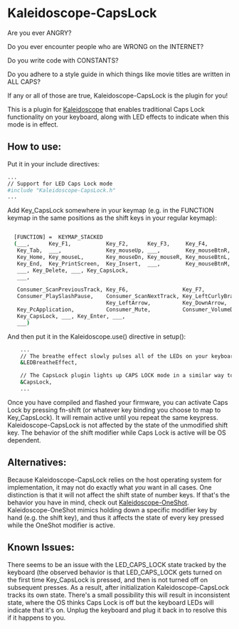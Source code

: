 # Kaleidoscope-CapsLock

Are you ever ANGRY?

Do you ever encounter people who are WRONG on the INTERNET?

Do you write code with CONSTANTS?

Do you adhere to a style guide in which things like movie titles are written in ALL CAPS?

If any or all of those are true, Kaleidoscope-CapsLock is the plugin for you!

This is a plugin for [Kaleidoscope](https://github.com/keyboardio/Kaleidoscope) that 
enables traditional Caps Lock functionality on your keyboard, along with LED effects to
indicate when this mode is in effect.

## How to use:

Put it in your include directives:

```sh
...
// Support for LED Caps Lock mode
#include "Kaleidoscope-CapsLock.h"
...
```

Add Key_CapsLock somewhere in your keymap (e.g. in the FUNCTION keymap in the same
positions as the shift keys in your regular keymap):

```sh

  [FUNCTION] =  KEYMAP_STACKED
  (___,      Key_F1,           Key_F2,      Key_F3,     Key_F4,        Key_F5,           XXX,
   Key_Tab,  ___,              Key_mouseUp, ___,        Key_mouseBtnR, Key_mouseWarpEnd, Key_mouseWarpNE,
   Key_Home, Key_mouseL,       Key_mouseDn, Key_mouseR, Key_mouseBtnL, Key_mouseWarpNW,
   Key_End,  Key_PrintScreen,  Key_Insert,  ___,        Key_mouseBtnM, Key_mouseWarpSW,  Key_mouseWarpSE,
   ___, Key_Delete, ___, Key_CapsLock,
   ___,

   Consumer_ScanPreviousTrack, Key_F6,                 Key_F7,                   Key_F8,                   Key_F9,          Key_F10,          Key_F11,
   Consumer_PlaySlashPause,    Consumer_ScanNextTrack, Key_LeftCurlyBracket,     Key_RightCurlyBracket,    Key_LeftBracket, Key_RightBracket, Key_F12,
                               Key_LeftArrow,          Key_DownArrow,            Key_UpArrow,              Key_RightArrow,  ___,              ___,
   Key_PcApplication,          Consumer_Mute,          Consumer_VolumeDecrement, Consumer_VolumeIncrement, ___,             Key_Backslash,    Key_Pipe,
   Key_CapsLock, ___, Key_Enter, ___,
   ___)


```

And then put it in the Kaleidoscope.use() directive in setup():

```sh
    ...
    // The breathe effect slowly pulses all of the LEDs on your keyboard
    &LEDBreatheEffect,

    // The CapsLock plugin lights up CAPS LOCK mode in a similar way to numpad mode
    &CapsLock,
    ...
```

Once you have compiled and flashed your firmware, you can activate Caps Lock by pressing
fn-shift (or whatever key binding you choose to map to Key_CapsLock). It will remain
active until you repeat the same keypress. Kaleidoscope-CapsLock is not affected by the
state of the unmodified shift key. The behavior of the shift modifier while Caps Lock is
active will be OS dependent.

## Alternatives:

Because Kaleidoscope-CapsLock relies on the host operating system for implementation,
it may not do exactly what *you* want in all cases. One distinction is that it will not
affect the shift state of number keys. If that's the behavior you have in mind, check
out [Kaleidoscope-OneShot](https://github.com/keyboardio/Kaleidoscope-OneShot).
Kaleidoscope-OneShot mimics holding down a specific modifier key by hand (e.g. the shift
key), and thus it affects the state of every key pressed while the OneShot modifier is
active.

## Known Issues:

There seems to be an issue with the LED_CAPS_LOCK state tracked by the keyboard (the
observed behavior is that LED_CAPS_LOCK gets turned on the first time Key_CapsLock is
pressed, and then is not turned off on subsequent presses. As a result, after 
initialization Kaleidoscope-CapsLock tracks its own state. There's a small possibility
this will result in inconsistent state, where the OS thinks Caps Lock is off but the
keyboard LEDs will indicate that it's on. Unplug the keyboard and plug it back in to
resolve this if it happens to you.